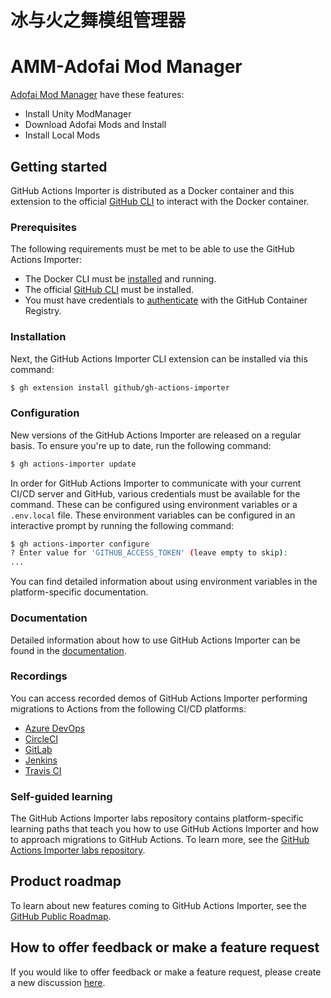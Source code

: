 # 冰与火之舞模组管理器

# AMM-Adofai Mod Manager

[Adofai Mod Manager](https://github.com/mcommander2077/AMM) have these features:

- Install Unity ModManager
- Download Adofai Mods and Install
- Install Local Mods

## Getting started

GitHub Actions Importer is distributed as a Docker container and this extension to the
official [GitHub CLI](https://cli.github.com) to interact with the Docker container.

### Prerequisites

The following requirements must be met to be able to use the GitHub Actions Importer:

- The Docker CLI must be [installed](https://docs.docker.com/get-docker/) and running.
- The official [GitHub CLI](https://cli.github.com) must be installed.
- You must have credentials
  to [authenticate](https://docs.github.com/en/packages/working-with-a-github-packages-registry/working-with-the-container-registry#authenticating-to-the-container-registry)
  with the GitHub Container Registry.

### Installation

Next, the GitHub Actions Importer CLI extension can be installed via this command:

```bash
$ gh extension install github/gh-actions-importer
```

### Configuration

New versions of the GitHub Actions Importer are released on a regular basis. To ensure you're up to date, run the
following command:

```bash
$ gh actions-importer update
```

In order for GitHub Actions Importer to communicate with your current CI/CD server and GitHub, various credentials must
be available for the command. These can be configured using environment variables or a `.env.local` file. These
environment variables can be configured in an interactive prompt by running the following command:

```bash
$ gh actions-importer configure
? Enter value for 'GITHUB_ACCESS_TOKEN' (leave empty to skip): 
...
```

You can find detailed information about using environment variables in the platform-specific documentation.

### Documentation

Detailed information about how to use GitHub Actions Importer can be found in
the [documentation](https://docs.github.com/en/actions/migrating-to-github-actions/automating-migration-with-github-actions-importer).

### Recordings

You can access recorded demos of GitHub Actions Importer performing migrations to Actions from the following CI/CD
platforms:

- [Azure DevOps](https://youtu.be/gG-2bkmBRlI)
- [CircleCI](https://youtu.be/YkFnNEyM9Hg)
- [GitLab](https://youtu.be/3t5ywu0_qk4)
- [Jenkins](https://youtu.be/WqiGP6h4fa0)
- [Travis CI](https://youtu.be/ndc-FNa_X3c)

### Self-guided learning

The GitHub Actions Importer labs repository contains platform-specific learning paths that teach you how to use GitHub
Actions Importer and how to approach migrations to GitHub Actions. To learn more, see
the [GitHub Actions Importer labs repository](https://github.com/actions/importer-labs/tree/main#readme).

## Product roadmap

To learn about new features coming to GitHub Actions Importer, see
the [GitHub Public Roadmap](https://github.com/orgs/github/projects/4247).

## How to offer feedback or make a feature request

If you would like to offer feedback or make a feature request, please create a new
discussion [here](https://github.com/github/gh-actions-importer/discussions/new/choose).